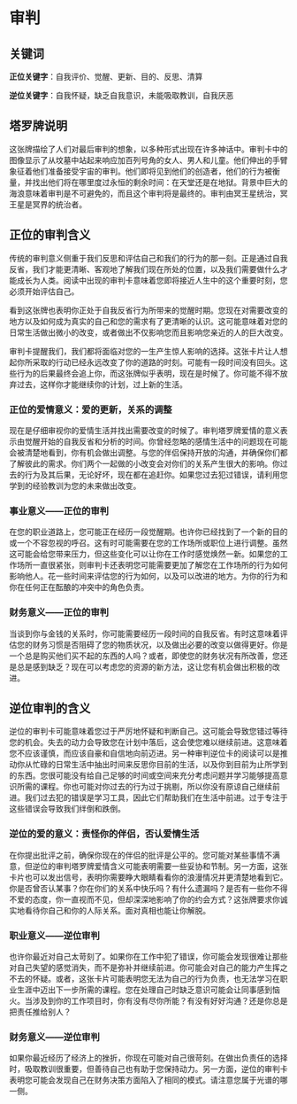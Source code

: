 # 审判

## 关键词

**正位关键字**：自我评价、觉醒、更新、目的、反思、清算

**逆位关键字**：自我怀疑，缺乏自我意识，未能吸取教训，自我厌恶

## 塔罗牌说明

这张牌描绘了人们对最后审判的想象，以多种形式出现在许多神话中。审判卡中的图像显示了从坟墓中站起来响应加百列号角的女人、男人和儿童。他们伸出的手臂象征着他们准备接受宇宙的审判。他们即将见到他们的创造者，他们的行为被衡量，并找出他们将在哪里度过永恒的剩余时间：在天堂还是在地狱。背景中巨大的海浪意味着审判是不可避免的，而且这个审判将是最终的。审判由冥王星统治，冥王星是冥界的统治者。

## 正位的审判含义

传统的审判意义侧重于我们反思和评估自己和我们的行为的那一刻。正是通过自我反省，我们才能更清晰、客观地了解我们现在所处的位置，以及我们需要做什么才能成长为人类。阅读中出现的审判卡意味着您即将接近人生中的这个重要时刻，您必须开始评估自己。

看到这张牌也表明你正处于自我反省行为所带来的觉醒时期。您现在对需要改变的地方以及如何成为真实的自己和您的需求有了更清晰的认识。这可能意味着对您的日常生活做出微小的改变，或者做出不仅影响您而且影响您亲近的人的巨大改变。

审判卡提醒我们，我们都将面临对您的一生产生惊人影响的选择。这张卡片让人想起你所采取的行动已经永远改变了你的道路的时刻。可能有一段时间没有回头。这些行为的后果最终会追上你，而这张牌似乎表明，现在是时候了。你可能不得不放弃过去，这样你才能继续你的计划，过上新的生活。

### 正位的爱情意义：爱的更新，关系的调整

现在是仔细审视你的爱情生活并找出需要改变的时候了。审判塔罗牌爱情的意义表示由觉醒开始的自我反省和分析的时间。你曾经忽略的感情生活中的问题现在可能会被清楚地看到，你有机会做出调整。与您的伴侣保持开放的沟通，并确保你们都了解彼此的需求。你们两个一起做的小改变会对你们的关系产生很大的影响。你过去的行为及其后果，无论好坏，现在都在追赶你。如果您过去犯过错误，请利用您学到的经验教训为您的未来做出改变。

### 事业意义——正位的审判

在您的职业道路上，您可能正在经历一段觉醒期。也许你已经找到了一个新的目的或一个不容忽视的呼召。这有时可能需要在您的工作场所或职位上进行调整。虽然这可能会给您带来压力，但这些变化可以让你在工作时感觉焕然一新。如果您的工作场所一直很紧张，则审判卡还表明您可能需要更加了解您在工作场所的行为如何影响他人。花一些时间来评估您的行为如何，以及可以改进的地方。为你的行为和你在任何正在酝酿的冲突中的角色负责。

### 财务意义——正位的审判

当谈到你与金钱的关系时，你可能需要经历一段时间的自我反省。有时这意味着评估您的财务习惯是否阻碍了您的物质状况，以及做出必要的改变以做得更好。你是一个总是购买他们买不起的东西的人吗？或者，即使您的财务状况有所改善，您还是总是感到缺乏？现在可以考虑您的资源的新方法，这让您有机会做出积极的改进。

## 逆位审判的含义

逆位的审判卡可能意味着您过于严厉地怀疑和判断自己。这可能会导致您错过等待您的机会。失去的动力会导致您在计划中落后，这会使您难以继续前进。这意味着您不应该谨慎，而应该自豪和自信地向前迈进。另一种审判逆位卡的阅读可以是推动你从忙碌的日常生活中抽出时间来反思你目前的生活，以及你到目前为止所学到的东西。您很可能没有给自己足够的时间或空间来充分考虑问题并学习能够提高意识所需的课程。你也可能对你过去的行为过于挑剔，所以你没有原谅自己继续前进。我们过去犯的错误是学习工具，因此它们帮助我们在生活中前进。过于专注于这些错误会导致我们绊倒和跌倒。

### 逆位的爱的意义：责怪你的伴侣，否认爱情生活

在你提出批评之前，确保你现在的伴侣的批评是公平的。您可能对某些事情不满意，但逆位的审判塔罗牌爱情含义可能表明需要一些妥协和节制。另一方面，这张卡片也可以发出信号，表明你需要睁大眼睛看看你的浪漫情况并更清楚地看到它。你是否曾否认某事？你在你们的关系中快乐吗？有什么遗漏吗？是否有一些你不得不爱的态度，你一直视而不见，但却深深地影响了你的约会方式？这张牌要求你诚实地看待你自己和你的人际关系。面对真相也能让你解脱。

### 职业意义——逆位审判

也许你最近对自己太苛刻了。如果你在工作中犯了错误，你可能会发现很难让那些对自己失望的感觉消失，而不是弥补并继续前进。你可能会对自己的能力产生挥之不去的怀疑。或者，这张卡片可能表明您无法为自己的行为负责，也无法学习在职业生涯中迈出下一步所需的课程。您在处理自己时缺乏意识可能会让同事感到恼火。当涉及到你的工作项目时，你有没有尽你所能？有没有好好沟通？还是你总是把责任推给别人？

### 财务意义——逆位审判

如果你最近经历了经济上的挫折，你现在可能对自己很苛刻。在做出负责任的选择时，吸取教训很重要，但善待自己也有助于您保持动力。另一方面，逆位的审判卡表明您可能会发现自己在财务决策方面陷入了相同的模式。请注意您属于光谱的哪一侧。